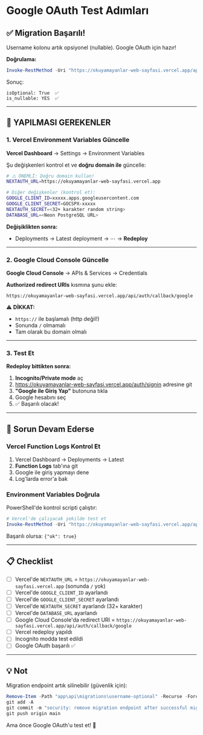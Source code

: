 # Google OAuth Test Adımları

## ✅ Migration Başarılı!

Username kolonu artık opsiyonel (nullable). Google OAuth için hazır!

**Doğrulama:**
```powershell
Invoke-RestMethod -Uri "https://okuyamayanlar-web-sayfasi.vercel.app/api/migrations/username-optional"
```

Sonuç:
```
isOptional: True  ✅
is_nullable: YES  ✅
```

---

## 🔧 YAPILMASI GEREKENLER

### 1. Vercel Environment Variables Güncelle

**Vercel Dashboard** → Settings → Environment Variables

Şu değişkenleri kontrol et ve **doğru domain ile** güncelle:

```bash
# ⚠️ ÖNEMLİ: Doğru domain kullan!
NEXTAUTH_URL=https://okuyamayanlar-web-sayfasi.vercel.app

# Diğer değişkenler (kontrol et):
GOOGLE_CLIENT_ID=xxxxx.apps.googleusercontent.com
GOOGLE_CLIENT_SECRET=GOCSPX-xxxxx
NEXTAUTH_SECRET=<32+ karakter random string>
DATABASE_URL=<Neon PostgreSQL URL>
```

**Değişiklikten sonra:**
- Deployments → Latest deployment → ⋯ → **Redeploy**

---

### 2. Google Cloud Console Güncelle

**Google Cloud Console** → APIs & Services → Credentials

**Authorized redirect URIs** kısmına şunu ekle:
```
https://okuyamayanlar-web-sayfasi.vercel.app/api/auth/callback/google
```

⚠️ **DİKKAT:**
- `https://` ile başlamalı (http değil!)
- Sonunda `/` olmamalı
- Tam olarak bu domain olmalı

---

### 3. Test Et

**Redeploy bittikten sonra:**

1. **Incognito/Private mode** aç
2. https://okuyamayanlar-web-sayfasi.vercel.app/auth/signin adresine git
3. **"Google ile Giriş Yap"** butonuna tıkla
4. Google hesabını seç
5. ✅ Başarılı olacak!

---

## 🐛 Sorun Devam Ederse

### Vercel Function Logs Kontrol Et

1. Vercel Dashboard → Deployments → Latest
2. **Function Logs** tab'ına git
3. Google ile giriş yapmayı dene
4. Log'larda error'a bak

### Environment Variables Doğrula

PowerShell'de kontrol scripti çalıştır:
```powershell
# Vercel'de çalışacak şekilde test et
Invoke-RestMethod -Uri "https://okuyamayanlar-web-sayfasi.vercel.app/api/health/db"
```

Başarılı olursa: `{"ok": true}`

---

## 📋 Checklist

- [ ] Vercel'de `NEXTAUTH_URL` = `https://okuyamayanlar-web-sayfasi.vercel.app` (sonunda `/` yok)
- [ ] Vercel'de `GOOGLE_CLIENT_ID` ayarlandı
- [ ] Vercel'de `GOOGLE_CLIENT_SECRET` ayarlandı
- [ ] Vercel'de `NEXTAUTH_SECRET` ayarlandı (32+ karakter)
- [ ] Vercel'de `DATABASE_URL` ayarlandı
- [ ] Google Cloud Console'da redirect URI = `https://okuyamayanlar-web-sayfasi.vercel.app/api/auth/callback/google`
- [ ] Vercel redeploy yapıldı
- [ ] Incognito modda test edildi
- [ ] Google OAuth başarılı ✅

---

## 💡 Not

Migration endpoint artık silinebilir (güvenlik için):
```powershell
Remove-Item -Path "app\api\migrations\username-optional" -Recurse -Force
git add -A
git commit -m "security: remove migration endpoint after successful migration"
git push origin main
```

Ama önce Google OAuth'u test et! 🚀
